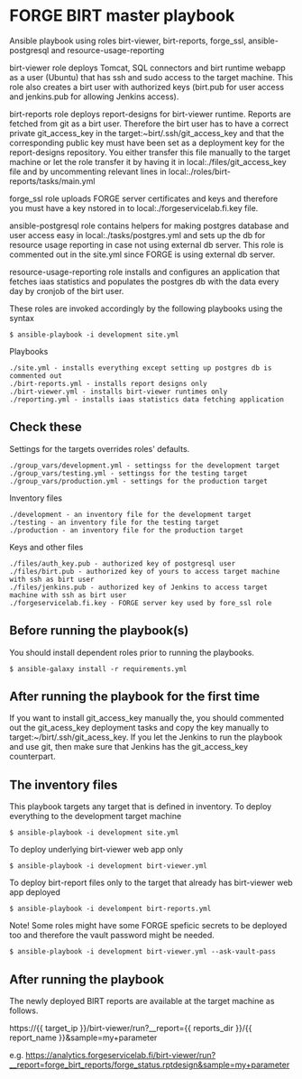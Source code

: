 FORGE BIRT master playbook
====================

Ansible playbook using roles birt-viewer, birt-reports, forge_ssl, ansible-postgresql and resource-usage-reporting

birt-viewer role deploys Tomcat, SQL connectors and birt runtime webapp as a user (Ubuntu) that has ssh and sudo access to the target machine. This role also creates a birt user with authorized keys (birt.pub for user access and jenkins.pub for allowing Jenkins access).

birt-reports role deploys report-designs for birt-viewer runtime. Reports are fetched from git as a birt user. Therefore the birt user has to have a correct private git_access_key in the target:~birt/.ssh/git_access_key and that the corresponding public key must have been set as a deployment key for the report-designs repository. You either transfer this file manually to the target machine or let the role transfer it by having it in local:./files/git_access_key file and by uncommenting relevant lines in local:./roles/birt-reports/tasks/main.yml

forge_ssl role uploads FORGE server certificates and keys and therefore you must have a key nstored in to local:./forgeservicelab.fi.key file.

ansible-postgresql role contains helpers for making postgres database and user access easy in local:./tasks/postgres.yml and sets up the db for resource usage reporting in case not using external db server. This role is commented out in the site.yml since FORGE is using external db server.

resource-usage-reporting role installs and configures an application that fetches iaas statistics and populates the postgres db with the data every day by cronjob of the birt user.

These roles are invoked accordingly by the following playbooks using the syntax

	$ ansible-playbook -i development site.yml

Playbooks

	./site.yml - installs everything except setting up postgres db is commented out
	./birt-reports.yml - installs report designs only
	./birt-viewer.yml - installs birt-viewer runtimes only
	./reporting.yml - installs iaas statistics data fetching application

Check these
--------------------

Settings for the targets overrides roles' defaults.

	./group_vars/development.yml - settingss for the development target
	./group_vars/testing.yml - settingss for the testing target
	./group_vars/production.yml - settings for the production target

Inventory files

	./development - an inventory file for the development target
	./testing - an inventory file for the testing target
	./production - an inventory file for the production target

Keys and other files

	./files/auth_key.pub - authorized key of postgresql user
	./files/birt.pub - authorized key of yours to access target machine with ssh as birt user
	./files/jenkins.pub - authorized key of Jenkins to access target machine with ssh as birt user
	./forgeservicelab.fi.key - FORGE server key used by fore_ssl role


Before running the playbook(s)
--------------------

You should install dependent roles prior to running the playbooks.

	$ ansible-galaxy install -r requirements.yml

After running the playbook for the first time
--------------------

If you want to install git_access_key manually the, you should commented out the git_acess_key deployment tasks and copy the key manually to target:~/birt/.ssh/git_acess_key. If you let the Jenkins to run the playbook and use git, then make sure that Jenkins has the git_access_key counterpart.

The inventory files
--------------------

This playbook targets any target that is defined in inventory. To deploy everything to the development target machine

    $ ansible-playbook -i development site.yml

To deploy underlying birt-viewer web app only

	$ ansible-playbook -i development birt-viewer.yml

To deploy birt-report files only to the target that already has birt-viewer web app deployed

	$ ansible-playbook -i develompent birt-reports.yml

Note! Some roles might have some FORGE speficic secrets to be deployed too and therefore the vault password might be needed.

	$ ansible-playbook -i development birt-viewer.yml --ask-vault-pass
	
After running the playbook
--------------------

The newly deployed BIRT reports are available at the target machine as follows.

   https://{{ target_ip }}/birt-viewer/run?__report={{ reports_dir }}/{{ report_name }}&sample=my+parameter   

   e.g.
   https://analytics.forgeservicelab.fi/birt-viewer/run?__report=forge_birt_reports/forge_status.rptdesign&sample=my+parameter
